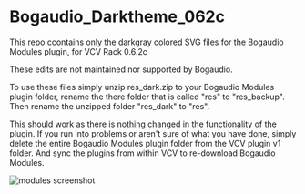 # Bogaudio_Darktheme_062c

This repo ccontains only the darkgray colored SVG files for the Bogaudio Modules plugin, for VCV Rack 0.6.2c

These edits are not maintained nor supported by Bogaudio.

To use these files simply unzip res_dark.zip to your Bogaudio Modules plugin folder, rename the there folder that is called "res" to "res_backup". Then rename the unzipped folder "res_dark" to "res".

This should work as there is nothing changed in the functionality of the plugin. If you run into problems or aren't sure of what you have done, simply delete the entire Bogaudio Modules plugin folder from the VCV plugin v1 folder. And sync the plugins from within VCV to re-download Bogaudio Modules.

![modules screenshot](./BogAudio-V1-dark.jpg)
